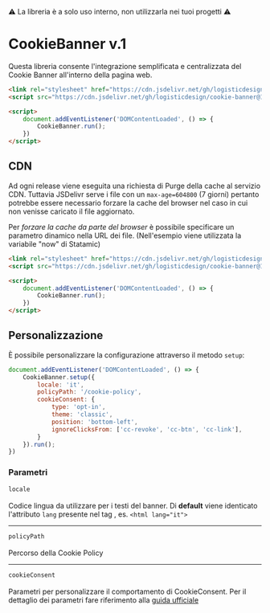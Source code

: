 ⚠️ La libreria è a solo uso interno, non utilizzarla nei tuoi progetti ⚠️

# CookieBanner v.1

Questa libreria consente l'integrazione semplificata e centralizzata del Cookie Banner all'interno della pagina web.

```html
<link rel="stylesheet" href="https://cdn.jsdelivr.net/gh/logisticdesign/cookie-banner@1/dist/cookie-banner.min.css">
<script src="https://cdn.jsdelivr.net/gh/logisticdesign/cookie-banner@1/dist/cookie-banner.min.js"></script>

<script>
    document.addEventListener('DOMContentLoaded', () => {
        CookieBanner.run();
    })
</script>
```

## CDN

Ad ogni release viene eseguita una richiesta di Purge della cache al servizio CDN. Tuttavia JSDelivr serve i file con un `max-age=604800` (7 giorni) pertanto potrebbe essere necessario forzare la cache del browser nel caso in cui non venisse caricato il file aggiornato.

Per *forzare la cache da parte del browser* è possibile specificare un parametro dinamico nella URL dei file. (Nell'esempio viene utilizzata la variabile "now" di Statamic)

```html
<link rel="stylesheet" href="https://cdn.jsdelivr.net/gh/logisticdesign/cookie-banner@1/dist/cookie-banner.min.css?t={{ now format='YmdHis' }}">
<script src="https://cdn.jsdelivr.net/gh/logisticdesign/cookie-banner@1/dist/cookie-banner.min.js?t={{ now format='YmdHis' }}"></script>

<script>
    document.addEventListener('DOMContentLoaded', () => {
        CookieBanner.run();
    })
</script>
```

## Personalizzazione

È possibile personalizzare la configurazione attraverso il metodo `setup`:

```js
document.addEventListener('DOMContentLoaded', () => {
    CookieBanner.setup({
        locale: 'it',
        policyPath: '/cookie-policy',
        cookieConsent: {
            type: 'opt-in',
            theme: 'classic',
            position: 'bottom-left',
            ignoreClicksFrom: ['cc-revoke', 'cc-btn', 'cc-link'],
        }
    }).run();
})
```

### Parametri

`locale`<br/><br/>
Codice lingua da utilizzare per i testi del banner. Di **default** viene identicato l'attributo `lang` presente nel tag <html>, es. `<html lang="it">`

***

`policyPath`<br/><br/>
Percorso della Cookie Policy

***

`cookieConsent`<br/><br/>
Parametri per personalizzare il comportamento di CookieConsent. Per il dettaglio dei parametri fare riferimento alla [guida ufficiale](https://www.osano.com/cookieconsent/documentation/javascript-api/)
